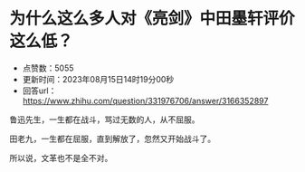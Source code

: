 # 为什么这么多人对《亮剑》中田墨轩评价这么低？
- 点赞数：5055
- 更新时间：2023年08月15日14时19分00秒
- 回答url：https://www.zhihu.com/question/331976706/answer/3166352897
<body>
 <p data-pid="17A75FAT">鲁迅先生，一生都在战斗，骂过无数的人，从不屈服。</p>
 <p data-pid="kb-WbSQs">田老九，一生都在屈服，直到解放了，忽然又开始战斗了。</p>
 <p data-pid="vxTnPa-m">所以说，文革也不是全不对。</p>
</body>